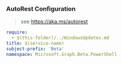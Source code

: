 ### AutoRest Configuration

> see https://aka.ms/autorest

``` yaml
require:
  - $(this-folder)/../WindowsUpdates.md
title: $(service-name)
subject-prefix: 'Beta'
namespace: Microsoft.Graph.Beta.PowerShell
```
